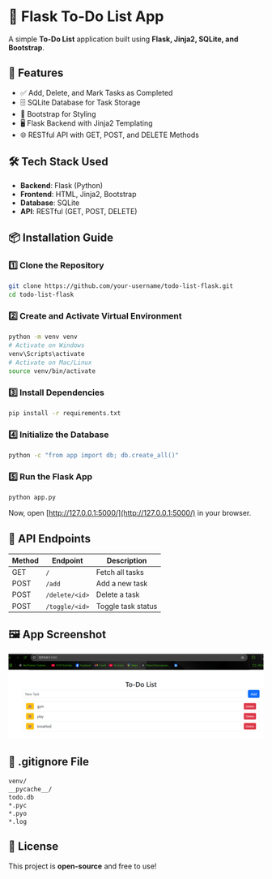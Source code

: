 # 📝 Flask To-Do List App

A simple **To-Do List** application built using **Flask, Jinja2, SQLite, and Bootstrap**.

## 🚀 Features
- ✅ Add, Delete, and Mark Tasks as Completed
- 🗄️ SQLite Database for Task Storage
- 🎨 Bootstrap for Styling
- 🖥️ Flask Backend with Jinja2 Templating
- 🌐 RESTful API with GET, POST, and DELETE Methods

## 🛠️ Tech Stack Used
- **Backend**: Flask (Python)
- **Frontend**: HTML, Jinja2, Bootstrap
- **Database**: SQLite
- **API**: RESTful (GET, POST, DELETE)

## 📦 Installation Guide
### 1️⃣ Clone the Repository
```bash
git clone https://github.com/your-username/todo-list-flask.git
cd todo-list-flask
```

### 2️⃣ Create and Activate Virtual Environment
```bash
python -m venv venv
# Activate on Windows
venv\Scripts\activate
# Activate on Mac/Linux
source venv/bin/activate
```

### 3️⃣ Install Dependencies
```bash
pip install -r requirements.txt
```

### 4️⃣ Initialize the Database
```bash
python -c "from app import db; db.create_all()"
```

### 5️⃣ Run the Flask App
```bash
python app.py
```
Now, open [http://127.0.0.1:5000/](http://127.0.0.1:5000/) in your browser.

## 🎯 API Endpoints
| Method | Endpoint       | Description            |
|--------|--------------|------------------------|
| GET    | `/`          | Fetch all tasks       |
| POST   | `/add`       | Add a new task        |
| POST   | `/delete/<id>` | Delete a task         |
| POST   | `/toggle/<id>` | Toggle task status    |

## 🖼️ App Screenshot
![To-Do List Screenshot](screenshot.png)

## 📜 .gitignore File
```
venv/
__pycache__/
todo.db
*.pyc
*.pyo
*.log
```

## 📃 License
This project is **open-source** and free to use!
